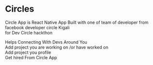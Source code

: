 # Circles
Circle App is React Native App Built with one of team of developer from facebook developer circle Kigali   
for Dev Circle hackthon   

Helps Connecting With  Devs Around You  
Add project you are working on /or have worked on   
Add project you profile   
Get hired From Circle App
